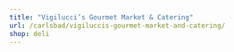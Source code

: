```yaml
---
title: "Vigilucci’s Gourmet Market & Catering"
url: /carlsbad/vigiluccis-gourmet-market-and-catering/
shop: deli
---
```

